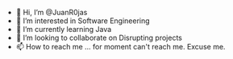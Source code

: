 - 👋 Hi, I’m @JuanR0jas
- 👀 I’m interested in Software Engineering
- 🌱 I’m currently learning Java
- 💞️ I’m looking to collaborate on Disrupting projects
- 📫 How to reach me ... for moment can't reach me. Excuse me.

<!---
JuanR0jas/JuanR0jas is a ✨ special ✨ repository because its `README.md` (this file) appears on your GitHub profile.
You can click the Preview link to take a look at your changes.
--->
